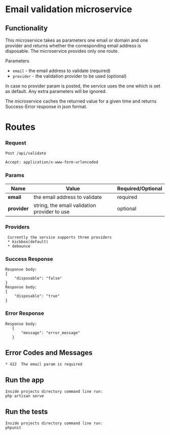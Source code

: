 # Email validation  microservice
## Functionality

This microservice takes as parameters one email or domain and one provider and returns whether 
the corresponding email address is disposable. The microservice provides only one route. 

Parameters
* `email` - the email address to validate (required)
* `provider` - the validation provider to be used (optional)

In case no provider param is posted, the service uses the one which is set as default.
Any extra parameters will be ignored.

The microservice caches the returned value for a given time and returns 
Success-Error response in json format.

# Routes


### Request
`Post /api/validate`
  
```bash 
Accept: application/x-www-form-urlencoded
```
        
### Params

Name          | Value                                        | Required/Optional
--------------|--------------------------------------------- |------------------
**email**     | the email address to validate                |required
**provider**  | string, the email validation provider to use |optional
                           
    
### Providers
     Currently the service supports three providers
     * kickbox(default)
     * debounce
  
### Success Response
    Response body:
    {
        "disposable": "false"
    }
    Response body:
    {
        "disposable": "true"
    }
    
    
### Error Response
    Response body:
       {
           "message": "error_message"
       }

## Error Codes and Messages
    * 422  The email param is required

        
## Run the app
    Inside projects directory command line run:
    php artisan serve

## Run the tests
    Inside projects directory command line run:
    phpunit
